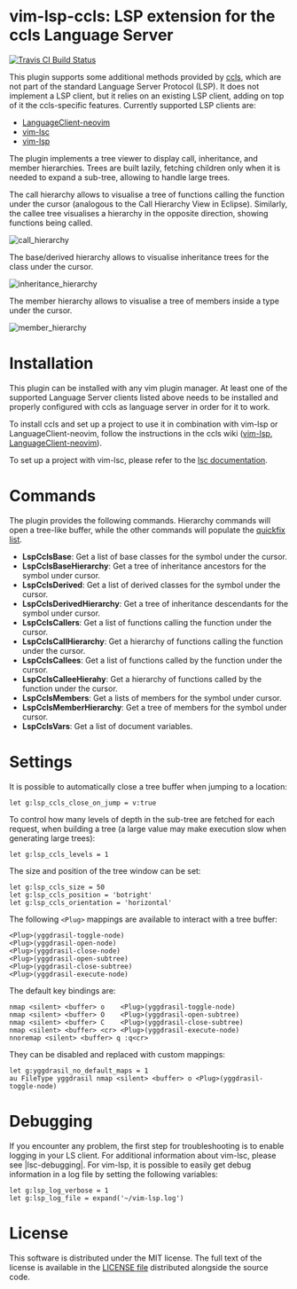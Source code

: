 vim-lsp-ccls: LSP extension for the ccls Language Server
===============================================================
[![Travis CI Build Status](https://travis-ci.org/m-pilia/vim-lsp-ccls.svg?branch=master)](https://travis-ci.org/m-pilia/vim-lsp-ccls)

This plugin supports some additional methods provided by
[ccls](https://github.com/MaskRay/ccls), which are not part of the standard
Language Server Protocol (LSP). It does not implement a LSP client, but it
relies on an existing LSP client, adding on top of it the ccls-specific
features. Currently supported LSP clients are:

* [LanguageClient-neovim](https://github.com/autozimu/LanguageClient-neovim)
* [vim-lsc](https://github.com/natebosch/vim-lsc)
* [vim-lsp](https://github.com/prabirshrestha/vim-lsp)

The plugin implements a tree viewer to display call, inheritance, and member
hierarchies. Trees are built lazily, fetching children only when it is needed
to expand a sub-tree, allowing to handle large trees.

The call hierarchy allows to visualise a tree of functions calling the function
under the cursor (analogous to the Call Hierarchy View in Eclipse). Similarly,
the callee tree visualises a hierarchy in the opposite direction, showing
functions being called.

![call_hierarchy](https://user-images.githubusercontent.com/8300317/54882558-80b75600-4e5b-11e9-8e02-6d17529df4fa.png)

The base/derived hierarchy allows to visualise inheritance trees for the class
under the cursor.

![inheritance_hierarchy](https://user-images.githubusercontent.com/8300317/54882559-80b75600-4e5b-11e9-9a68-12f98d8f2f5c.png)

The member hierarchy allows to visualise a tree of members inside a type under
the cursor.

![member_hierarchy](https://user-images.githubusercontent.com/8300317/54882560-80b75600-4e5b-11e9-95ef-8725f6eba410.png)

Installation
============

This plugin can be installed with any vim plugin manager. At least one of the
supported Language Server clients listed above needs to be installed and
properly configured with ccls as language server in order for it to work.

To install ccls and set up a project to use it in combination with vim-lsp or
LanguageClient-neovim, follow the instructions in the ccls wiki
([vim-lsp](https://github.com/MaskRay/ccls/wiki/vim-lsp),
[LanguageClient-neovim](https://github.com/MaskRay/ccls/wiki/LanguageClient-neovim)).

To set up a project with vim-lsc, please refer to the [lsc
documentation](https://github.com/natebosch/vim-lsc/blob/master/doc/lsc.txt).

Commands
========

The plugin provides the following commands. Hierarchy commands will open a
tree-like buffer, while the other commands will populate the [quickfix
list](http://vimdoc.sourceforge.net/htmldoc/quickfix.html).

* **LspCclsBase**:
  Get a list of base classes for the symbol under the cursor.
* **LspCclsBaseHierarchy**:
  Get a tree of inheritance ancestors for the symbol under cursor.
* **LspCclsDerived**:
  Get a list of derived classes for the symbol under the cursor.
* **LspCclsDerivedHierarchy**:
  Get a tree of inheritance descendants for the symbol under cursor.
* **LspCclsCallers**:
  Get a list of functions calling the function under the cursor.
* **LspCclsCallHierarchy**:
  Get a hierarchy of functions calling the function under the cursor.
* **LspCclsCallees**:
  Get a list of functions called by the function under the cursor.
* **LspCclsCalleeHierahy**:
  Get a hierarchy of functions called by the function under the cursor.
* **LspCclsMembers**:
  Get a lists of members for the symbol under cursor.
* **LspCclsMemberHierarchy**:
  Get a tree of members for the symbol under cursor.
* **LspCclsVars**:
  Get a list of document variables.

Settings
========

It is possible to automatically close a tree buffer when jumping to a location:
```vim
let g:lsp_ccls_close_on_jump = v:true
```

To control how many levels of depth in the sub-tree are fetched for each
request, when building a tree (a large value may make execution slow when
generating large trees):
```vim
let g:lsp_ccls_levels = 1
```

The size and position of the tree window can be set:
```vim
let g:lsp_ccls_size = 50
let g:lsp_ccls_position = 'botright'
let g:lsp_ccls_orientation = 'horizontal'
```

The following `<Plug>` mappings are available to interact with a tree buffer:
```
<Plug>(yggdrasil-toggle-node)
<Plug>(yggdrasil-open-node)
<Plug>(yggdrasil-close-node)
<Plug>(yggdrasil-open-subtree)
<Plug>(yggdrasil-close-subtree)
<Plug>(yggdrasil-execute-node)
```

The default key bindings are:
```vim
nmap <silent> <buffer> o    <Plug>(yggdrasil-toggle-node)
nmap <silent> <buffer> O    <Plug>(yggdrasil-open-subtree)
nmap <silent> <buffer> C    <Plug>(yggdrasil-close-subtree)
nmap <silent> <buffer> <cr> <Plug>(yggdrasil-execute-node)
nnoremap <silent> <buffer> q :q<cr>
```

They can be disabled and replaced with custom mappings:
```vim
let g:yggdrasil_no_default_maps = 1
au FileType yggdrasil nmap <silent> <buffer> o <Plug>(yggdrasil-toggle-node)
```

Debugging
=========

If you encounter any problem, the first step for troubleshooting is to enable
logging in your LS client. For additional information about vim-lsc, please see
|lsc-debugging|. For vim-lsp, it is possible to easily get debug information in
a log file by setting the following variables:

```vim
let g:lsp_log_verbose = 1
let g:lsp_log_file = expand('~/vim-lsp.log')
```

License
=======

This software is distributed under the MIT license. The full text of the license
is available in the [LICENSE
file](https://github.com/m-pilia/vim-lsp-ccls/blob/master/LICENSE) distributed
alongside the source code.
